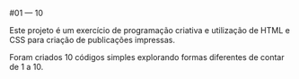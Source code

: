 #01 — 10

Este projeto é um exercício de programação criativa e utilização de HTML e CSS para criação de publicações impressas.

Foram criados 10 códigos simples explorando formas diferentes de contar de 1 a 10.
